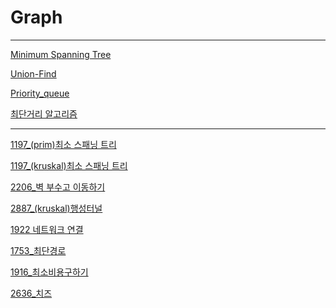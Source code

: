 # Graph

---

[Minimum Spanning Tree](Graph%20c873642832f74e899650bc216e7d118c/Minimum%20Spanning%20Tree%2040232e1de14d4c209b68805c2c0ca68b.md)

[Union-Find](Graph%20c873642832f74e899650bc216e7d118c/Union-Find%205f9c469108b5464fa90bc7086ae2155f.md)

[Priority_queue](Graph%20c873642832f74e899650bc216e7d118c/Priority_queue%2081fce0398597417b8b212affe5d1184d.md)

[최단거리 알고리즘](Graph%20c873642832f74e899650bc216e7d118c/%E1%84%8E%E1%85%AC%E1%84%83%E1%85%A1%E1%86%AB%E1%84%80%E1%85%A5%E1%84%85%E1%85%B5%20%E1%84%8B%E1%85%A1%E1%86%AF%E1%84%80%E1%85%A9%E1%84%85%E1%85%B5%E1%84%8C%E1%85%B3%E1%86%B7%20646dd2a232d14d66a18ffeeeb27fc96a.md)

---

[1197_(prim)최소 스패닝 트리](Graph%20c873642832f74e899650bc216e7d118c/1197_(prim)%E1%84%8E%E1%85%AC%E1%84%89%E1%85%A9%20%E1%84%89%E1%85%B3%E1%84%91%E1%85%A2%E1%84%82%E1%85%B5%E1%86%BC%20%E1%84%90%E1%85%B3%E1%84%85%E1%85%B5%20dac17fcffbed4cbb816b6260e1b4352d.md)

[1197_(kruskal)최소 스패닝 트리](Graph%20c873642832f74e899650bc216e7d118c/1197_(kruskal)%E1%84%8E%E1%85%AC%E1%84%89%E1%85%A9%20%E1%84%89%E1%85%B3%E1%84%91%E1%85%A2%E1%84%82%E1%85%B5%E1%86%BC%20%E1%84%90%E1%85%B3%E1%84%85%E1%85%B5%200d0f080e1d8f48f88506fef3a49250d9.md)

[2206_벽 부수고 이동하기](Graph%20c873642832f74e899650bc216e7d118c/2206_%E1%84%87%E1%85%A7%E1%86%A8%20%E1%84%87%E1%85%AE%E1%84%89%E1%85%AE%E1%84%80%E1%85%A9%20%E1%84%8B%E1%85%B5%E1%84%83%E1%85%A9%E1%86%BC%E1%84%92%E1%85%A1%E1%84%80%E1%85%B5%207095c6a5ff8b4e9591f3ab99ee0d63c8.md)

[2887_(kruskal)행성터널](Graph%20c873642832f74e899650bc216e7d118c/2887_(kruskal)%E1%84%92%E1%85%A2%E1%86%BC%E1%84%89%E1%85%A5%E1%86%BC%E1%84%90%E1%85%A5%E1%84%82%E1%85%A5%E1%86%AF%2010da08d23d5b4a15af67a2479a22d5d9.md)

[1922 네트워크 연결](Graph%20c873642832f74e899650bc216e7d118c/1922%20%E1%84%82%E1%85%A6%E1%84%90%E1%85%B3%E1%84%8B%E1%85%AF%E1%84%8F%E1%85%B3%20%E1%84%8B%E1%85%A7%E1%86%AB%E1%84%80%E1%85%A7%E1%86%AF%20e03a4675faaa4f9d89ce46a591fc815b.md)

[1753_최단경로](Graph%20c873642832f74e899650bc216e7d118c/1753_%E1%84%8E%E1%85%AC%E1%84%83%E1%85%A1%E1%86%AB%E1%84%80%E1%85%A7%E1%86%BC%E1%84%85%E1%85%A9%2084225f13357a4d20af158ac7c463c340.md)

[1916_최소비용구하기](Graph%20c873642832f74e899650bc216e7d118c/1916_%E1%84%8E%E1%85%AC%E1%84%89%E1%85%A9%E1%84%87%E1%85%B5%E1%84%8B%E1%85%AD%E1%86%BC%E1%84%80%E1%85%AE%E1%84%92%E1%85%A1%E1%84%80%E1%85%B5%20091bde4ca36d49e0852f560717461d98.md)

[2636_치즈](Graph%20c873642832f74e899650bc216e7d118c/2636_%E1%84%8E%E1%85%B5%E1%84%8C%E1%85%B3%200d18c41d2a05467e943c5d0359ee8e70.md)
